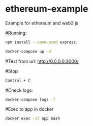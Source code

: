 # ethereum-example
Example for ethereum and web3 js

#Running:
```bash
npm install --save-prod express

docker-compose up -d 
```

#Test from url:
http://0.0.0.0:3000/

#Stop
```bash
Control + C
```

#Check logs:
```bash
docker-compose logs -f
```

#Exec to app in docker
```bash
docker exec -it app bash
```
